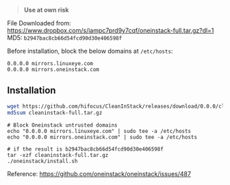 > **Use at own risk**

File Downloaded from: https://www.dropbox.com/s/iampc7prd9y7cqf/oneinstack-full.tar.gz?dl=1    
MD5: `b2947bac8cb66d54fcd90d30e406598f`

Before installation, block the below domains at `/etc/hosts`:

```
0.0.0.0 mirrors.linuxeye.com
0.0.0.0 mirrors.oneinstack.com
```

## Installation

```bash
wget https://github.com/hifocus/CleanInStack/releases/download/0.0.0/cleaninstack-full.tar.gz
md5sum cleaninstack-full.tar.gz
```

```
# Block Oneinstack untrusted domains
echo "0.0.0.0 mirrors.linuxeye.com" | sudo tee -a /etc/hosts
echo "0.0.0.0 mirrors.oneinstack.com" | sudo tee -a /etc/hosts
```

```
# if the result is b2947bac8cb66d54fcd90d30e406598f
tar -xzf cleaninstack-full.tar.gz
./oneinstack/install.sh
```

Reference: https://github.com/oneinstack/oneinstack/issues/487

